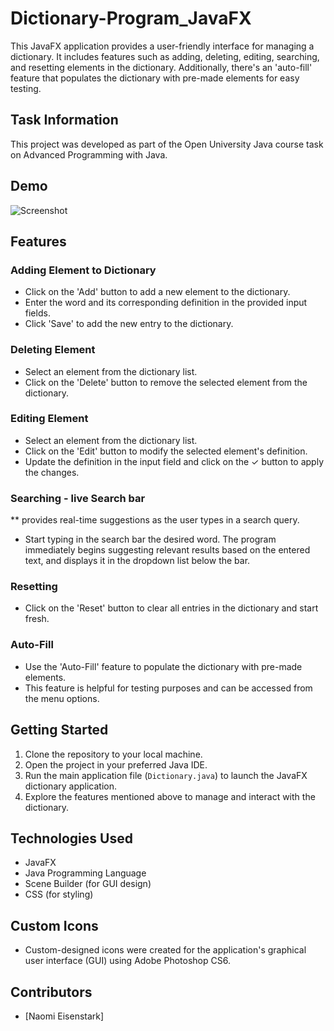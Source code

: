 # Dictionary-Program_JavaFX
This JavaFX application provides a user-friendly interface for managing a dictionary. It includes features such as adding, deleting, editing, searching, and resetting elements in the dictionary. Additionally, there's an 'auto-fill' feature that populates the dictionary with pre-made elements for easy testing.

## Task Information
This project was developed as part of the Open University Java course task on Advanced Programming with Java.

## Demo
![Screenshot](https://github.com/NaomiEisen/Dictionary_Program_JavaFX/assets/166138356/e46fb008-2c8e-451a-87c9-a3e97e7d03be)

## Features

### Adding Element to Dictionary
- Click on the 'Add' button to add a new element to the dictionary.
- Enter the word and its corresponding definition in the provided input fields.
- Click 'Save' to add the new entry to the dictionary.

### Deleting Element
- Select an element from the dictionary list.
- Click on the 'Delete' button to remove the selected element from the dictionary.

### Editing Element
- Select an element from the dictionary list.
- Click on the 'Edit' button to modify the selected element's definition.
- Update the definition in the input field and click on the ✓ button to apply the changes.

### Searching - live Search bar
** provides real-time suggestions as the user types in a search query.
- Start typing in the search bar the desired word. The program immediately begins suggesting relevant results based on the entered text, and displays it in the dropdown list below the bar.

### Resetting
- Click on the 'Reset' button to clear all entries in the dictionary and start fresh.

### Auto-Fill
- Use the 'Auto-Fill' feature to populate the dictionary with pre-made elements.
- This feature is helpful for testing purposes and can be accessed from the menu options.

## Getting Started

1. Clone the repository to your local machine.
2. Open the project in your preferred Java IDE.
3. Run the main application file (`Dictionary.java`) to launch the JavaFX dictionary application.
4. Explore the features mentioned above to manage and interact with the dictionary.

## Technologies Used

- JavaFX
- Java Programming Language
- Scene Builder (for GUI design)
- CSS (for styling)

## Custom Icons

- Custom-designed icons were created for the application's graphical user interface (GUI) using Adobe Photoshop CS6.

## Contributors

- [Naomi Eisenstark] 

